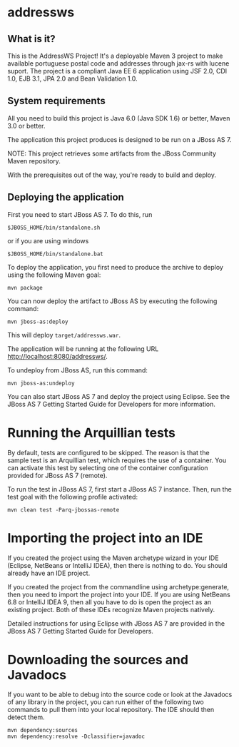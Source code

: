 <h1>addressws</h1>
<h2>What is it?</h2>
<p>This is the AddressWS Project! It's a deployable Maven 3 project to 
make available portuguese postal code and addresses through jax-rs with lucene suport. The
project is a compliant Java EE 6 application using JSF 2.0, CDI 1.0, EJB 3.1, JPA 2.0 and 
Bean Validation 1.0. </p>
<h2>System requirements</h2>
<p>All you need to build this project is Java 6.0 (Java SDK 1.6) or better, Maven
3.0 or better.</p>
<p>The application this project produces is designed to be run on a JBoss AS 7. </p>
<p>NOTE:
This project retrieves some artifacts from the JBoss Community Maven repository.</p>
<p>With the prerequisites out of the way, you're ready to build and deploy.</p>
<h2>Deploying the application</h2>
<p>First you need to start JBoss AS 7. To do this, run</p>
<pre><code>$JBOSS_HOME/bin/standalone.sh
</code></pre>
<p>or if you are using windows</p>
<pre><code>$JBOSS_HOME/bin/standalone.bat
</code></pre>
<p>To deploy the application, you first need to produce the archive to deploy using
the following Maven goal:</p>
<pre><code>mvn package
</code></pre>
<p>You can now deploy the artifact to JBoss AS by executing the following command:</p>
<pre><code>mvn jboss-as:deploy
</code></pre>
<p>This will deploy <code>target/addressws.war</code>.</p>
<p>The application will be running at the following URL <a href="http://localhost:8080/addressws/">http://localhost:8080/addressws/</a>.</p>
<p>To undeploy from JBoss AS, run this command:</p>
<pre><code>mvn jboss-as:undeploy
</code></pre>
<p>You can also start JBoss AS 7 and deploy the project using Eclipse. See the JBoss AS 7
Getting Started Guide for Developers for more information.</p>
<h1>Running the Arquillian tests</h1>
<p>By default, tests are configured to be skipped. The reason is that the sample
test is an Arquillian test, which requires the use of a container. You can
activate this test by selecting one of the container configuration provided 
for JBoss AS 7 (remote).</p>
<p>To run the test in JBoss AS 7, first start a JBoss AS 7 instance. Then, run the
test goal with the following profile activated:</p>
<pre><code>mvn clean test -Parq-jbossas-remote
</code></pre>
<h1>Importing the project into an IDE</h1>
<p>If you created the project using the Maven archetype wizard in your IDE
(Eclipse, NetBeans or IntelliJ IDEA), then there is nothing to do. You should
already have an IDE project.</p>
<p>If you created the project from the commandline using archetype:generate, then
you need to import the project into your IDE. If you are using NetBeans 6.8 or
IntelliJ IDEA 9, then all you have to do is open the project as an existing
project. Both of these IDEs recognize Maven projects natively.</p>
<p>Detailed instructions for using Eclipse with JBoss AS 7 are provided in the 
JBoss AS 7 Getting Started Guide for Developers.</p>
<h1>Downloading the sources and Javadocs</h1>
<p>If you want to be able to debug into the source code or look at the Javadocs
of any library in the project, you can run either of the following two
commands to pull them into your local repository. The IDE should then detect
them.</p>
<pre><code>mvn dependency:sources
mvn dependency:resolve -Dclassifier=javadoc
</code></pre>